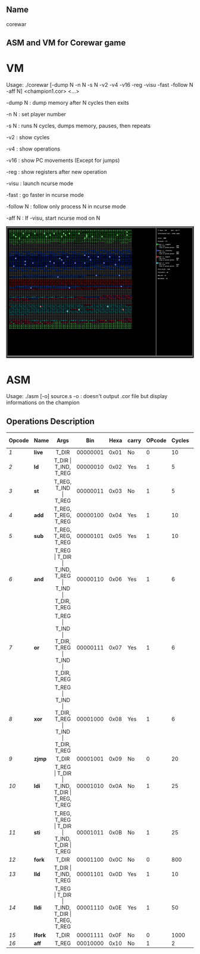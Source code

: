 ##  Name
corewar

##	ASM and VM for Corewar game

# VM

Usage: ./corewar [-dump N -n N -s N -v2 -v4 -v16 -reg -visu -fast -follow N -aff N] <champion1.cor> <...>

-dump N 	: dump memory after N cycles then exits

-n N     	: set player number

-s N     	: runs N cycles, dumps memory, pauses, then repeats

-v2      	: show cycles

-v4      	: show operations

-v16     	: show PC movements (Except for jumps)

-reg     	: show registers after new operation

-visu    	: launch ncurse mode

-fast    	: go faster in ncurse mode

-follow N	: follow only process N in ncurse mode

-aff N   	: If -visu, start ncurse mod on N


<p align="left">
	<img src="images/corewar.png" width="700">
</p>

# ASM

Usage: ./asm [-o] source.s
-o			: doesn't output .cor file but display informations on the champion

##  Operations Description

|Opcode	 |Name	 	|Args 		  												|Bin	 |Hexa		|carry	|OPcode	 |Cycles	|DIR s   |
| ------ | -------- |:---------------------------------------------------------:| ------ | -------- | ----- | ------ | -------- | ------ |
|*1*    |**live**	|T_DIR     													|00000001|	0x01	|No		|		0|10		|4		 |
|*2*	|**ld**		|T_DIR \| T_IND, T_REG										|00000010|	0x02	|Yes	|		1|5			|4		 |
|*3*	|**st**		|T_REG, T_IND \| T_REG										|00000011|	0x03	|No		|		1|5			|-		 |
|*4*	|**add**	|T_REG, T_REG, T_REG										|00000100|	0x04	|Yes	|		1|10		|-		 |
|*5*	|**sub**	|T_REG, T_REG, T_REG										|00000101|	0x05	|Yes	|		1|10		|-		 |
|*6*	|**and**	|T_REG \| T_DIR \| T_IND, T_REG \| T_IND \| T_DIR, T_REG	|00000110|	0x06	|Yes	|		1|6			|4		 |
|*7*	|**or**		|T_REG \| T_IND \| T_DIR, T_REG \| T_IND \| T_DIR, T_REG	|00000111|	0x07	|Yes	|		1|6			|4		 |
|*8*	|**xor**	|T_REG \| T_IND \| T_DIR, T_REG \| T_IND \| T_DIR, T_REG	|00001000|	0x08	|Yes	|		1|6			|4		 |
|*9*	|**zjmp**	|T_DIR														|00001001|	0x09	|No		|		0|20		|2		 |
|*10*	|**ldi**	|T_REG \| T_DIR \| T_IND, T_DIR \| T_REG, T_REG				|00001010|	0x0A	|No		|		1|25		|2		 |
|*11*	|**sti**	|T_REG, T_REG \| T_DIR \| T_IND, T_DIR \| T_REG				|00001011|	0x0B	|No		|		1|25		|2		 |
|*12*	|**fork**	|T_DIR														|00001100|	0x0C	|No		|		0|800		|2		 |
|*13*	|**lld**	|T_DIR \| T_IND, T_REG										|00001101|	0x0D	|Yes	|		1|10		|4		 |
|*14*	|**lldi**	|T_REG \| T_DIR \| T_IND, T_DIR \| T_REG, T_REG				|00001110|	0x0E	|Yes	|		1|50		|2		 |
|*15*	|**lfork**	|T_DIR														|00001111|	0x0F	|No		|		0|1000		|2		 |
|*16*	|**aff**	|T_REG														|00010000|	0x10	|No		|		1|2			|-		 |
